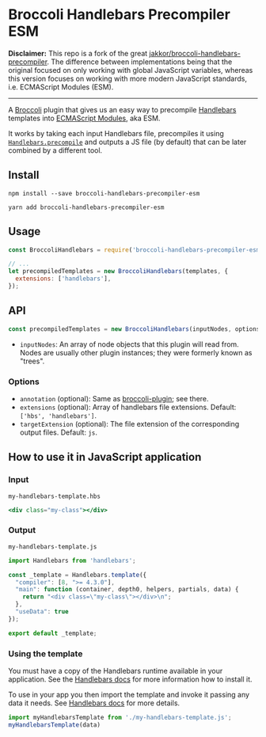 # Broccoli Handlebars Precompiler ESM

**Disclaimer:** This repo is a fork of the great [jakkor/broccoli-handlebars-precompiler](https://www.github.com/jakkor/broccoli-handlebars-precompiler). The difference between implementations being that the original focused on only working with global JavaScript variables, whereas this version focuses on working with more modern JavaScript standards, i.e. ECMAScript Modules (ESM).

---

A [Broccoli](https://github.com/broccolijs/broccoli) plugin that gives us an easy way to precompile [Handlebars](http://handlebarsjs.com/) templates into [ECMAScript Modules](https://developer.mozilla.org/en-US/docs/Web/JavaScript/Guide/Modules), aka ESM.

It works by taking each input Handlebars file, precompiles it using [`Handlebars.precompile`](https://handlebarsjs.com/installation/precompilation.html#precompiling-templates-inside-nodejs) and outputs a JS file (by default) that can be later combined by a different tool.

## Install
```
npm install --save broccoli-handlebars-precompiler-esm

yarn add broccoli-handlebars-precompiler-esm
```

## Usage
```js
const BroccoliHandlebars = require('broccoli-handlebars-precompiler-esm');

// ...
let precompiledTemplates = new BroccoliHandlebars(templates, {
  extensions: ['handlebars'],
});

```

## API

```js
const precompiledTemplates = new BroccoliHandlebars(inputNodes, options);
```

* `inputNodes`: An array of node objects that this plugin will read from. Nodes are usually other plugin instances; they were formerly known as "trees".

### Options
* `annotation` (optional): Same as [broccoli-plugin](https://github.com/broccolijs/broccoli-plugin#new-plugininputnodes-options); see there.
* `extensions` (optional): Array of handlebars file extensions. Default: `['hbs', 'handlebars']`.
* `targetExtension` (optional): The file extension of the corresponding output files. Default: `js`.

## How to use it in JavaScript application

### Input
`my-handlebars-template.hbs`
```hbs
<div class="my-class"></div>
```

### Output
`my-handlebars-template.js`
```js
import Handlebars from 'handlebars';

const _template = Handlebars.template({
  "compiler": [8, ">= 4.3.0"],
  "main": function (container, depth0, helpers, partials, data) {
    return "<div class=\"my-class\"></div>\n";
  },
  "useData": true
});

export default _template;
```

### Using the template
You must have a copy of the Handlebars runtime available in your application. See the [Handlebars docs](https://handlebarsjs.com/installation/#installation) for more information how to install it.

To use in your app you then import the template and invoke it passing any data it needs. See [Handlebars docs](https://handlebarsjs.com/api-reference/compilation.html#handlebars-template-templatespec) for more details.

```js
import myHandlebarsTemplate from './my-handlebars-template.js';
myHandlebarsTemplate(data)
```